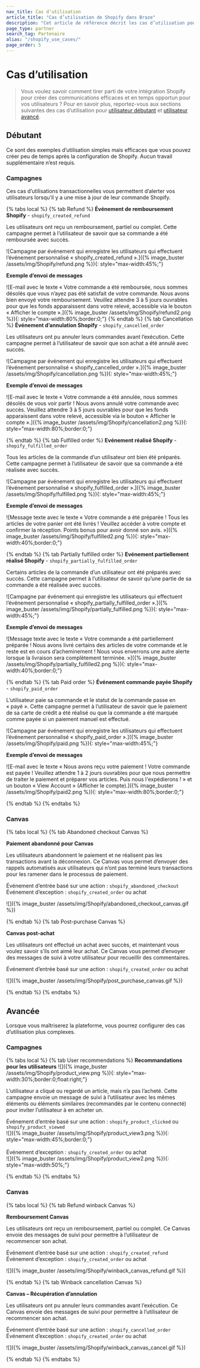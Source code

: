 ```yaml
---
nav_title: Cas d’utilisation
article_title: "Cas d’utilisation de Shopify dans Braze"
description: "Cet article de référence décrit les cas d’utilisation pour utilisateurs débutants et avancés de Shopify."
page_type: partner
search_tag: Partenaire
alias: "/shopify_use_cases/"
page_order: 5
---
```


# Cas d’utilisation

> Vous voulez savoir comment tirer parti de votre intégration Shopify pour créer des communications efficaces et en temps opportun pour vos utilisateurs ? Pour en savoir plus, reportez-vous aux sections suivantes des cas d’utilisation pour [utilisateur débutant](#beginner) et [utilisateur avancé](#advanced).

## Débutant

Ce sont des exemples d’utilisation simples mais efficaces que vous pouvez créer peu de temps après la configuration de Shopify. Aucun travail supplémentaire n’est requis. 

### Campagnes

Ces cas d’utilisations transactionnelles vous permettent d’alerter vos utilisateurs lorsqu’il y a une mise à jour de leur commande Shopify.

{% tabs local %}
{% tab Refund %}
**Événement de remboursement Shopify** - `shopify_created_refund`

Les utilisateurs ont reçu un remboursement, partiel ou complet. Cette campagne permet à l’utilisateur de savoir que sa commande a été remboursée avec succès.

![Campagne par événement qui enregistre les utilisateurs qui effectuent l’événement personnalisé « shopify_created_refund ».]({% image_buster /assets/img/Shopify/refund.png %}){: style="max-width:45%;"}

**Exemple d’envoi de messages**

![E-mail avec le texte « Votre commande a été remboursée, nous sommes désolés que vous n’ayez pas été satisfait de votre commande. Nous avons bien envoyé votre remboursement. Veuillez attendre 3 à 5 jours ouvrables pour que les fonds apparaissent dans votre relevé, accessible via le bouton « Afficher le compte ».]({% image_buster /assets/img/Shopify/refund2.png %}){: style="max-width:80%;border:0;"}
{% endtab %}
{% tab Cancellation %}
**Événement d’annulation Shopify** - `shopify_cancelled_order`

Les utilisateurs ont pu annuler leurs commandes avant l’exécution. Cette campagne permet à l’utilisateur de savoir que son achat a été annulé avec succès.

![Campagne par événement qui enregistre les utilisateurs qui effectuent l’événement personnalisé « shopify_cancelled_order ».]({% image_buster /assets/img/Shopify/cancellation.png %}){: style="max-width:45%;"}

**Exemple d’envoi de messages**

![E-mail avec le texte « Votre commande a été annulée, nous sommes désolés de vous voir partir ! Nous avons annulé votre commande avec succès. Veuillez attendre 3 à 5 jours ouvrables pour que les fonds apparaissent dans votre relevé, accessible via le bouton « Afficher le compte ».]({% image_buster /assets/img/Shopify/cancellation2.png %}){: style="max-width:80%;border:0;"}

{% endtab %}
{% tab Fulfilled order %}
**Evénement réalisé Shopify** - `shopify_fulfilled_order`

Tous les articles de la commande d’un utilisateur ont bien été préparés. Cette campagne permet à l’utilisateur de savoir que sa commande a été réalisée avec succès.

![Campagne par événement qui enregistre les utilisateurs qui effectuent l’événement personnalisé « shopify_fulfilled_order ».]({% image_buster /assets/img/Shopify/fulfilled.png %}){: style="max-width:45%;"}

**Exemple d’envoi de messages**

![Message texte avec le texte « Votre commande a été préparée ! Tous les articles de votre panier ont été livrés ! Veuillez accéder à votre compte et confirmer la réception. Points bonus pour avoir donné son avis. »]({% image_buster /assets/img/Shopify/fulfilled2.png %}){: style="max-width:40%;border:0;"}

{% endtab %}
{% tab Partially fulfilled order %}
**Evénement partiellement réalisé Shopify** - `shopify_partially_fulfilled_order`

Certains articles de la commande d’un utilisateur ont été préparés avec succès. Cette campagne permet à l’utilisateur de savoir qu’une partie de sa commande a été réalisée avec succès.

![Campagne par événement qui enregistre les utilisateurs qui effectuent l’événement personnalisé « shopify_partially_fulfilled_order ».]({% image_buster /assets/img/Shopify/partially_fulfilled.png %}){: style="max-width:45%;"}

**Exemple d’envoi de messages**

![Message texte avec le texte « Votre commande a été partiellement préparée ! Nous avons livré certains des articles de votre commande et le reste est en cours d’acheminement ! Nous vous enverrons une autre alerte lorsque la livraison sera complètement terminée. »]({% image_buster /assets/img/Shopify/partially_fulfilled2.png %}){: style="max-width:40%;border:0;"}

{% endtab %}
{% tab Paid order %}
**Événement commande payée Shopify** - `shopify_paid_order`

L’utilisateur paie sa commande et le statut de la commande passe en « payé ». Cette campagne permet à l’utilisateur de savoir que le paiement de sa carte de crédit a été réalisé ou que la commande a été marquée comme payée si un paiement manuel est effectué.

![Campagne par événement qui enregistre les utilisateurs qui effectuent l’événement personnalisé « shopify_paid_order ».]({% image_buster /assets/img/Shopify/paid.png %}){: style="max-width:45%;"}

**Exemple d’envoi de messages**

![E-mail avec le texte « Nous avons reçu votre paiement ! Votre commande est payée ! Veuillez attendre 1 à 2 jours ouvrables pour que nous permettre de traiter le paiement et préparer vos articles. Puis nous l'expédierons ! » et un bouton « View Account » (Afficher le compte).]({% image_buster /assets/img/Shopify/paid2.png %}){: style="max-width:80%;border:0;"}

{% endtab %}
{% endtabs  %}
### Canvas

{% tabs local %}
{% tab Abandoned checkout Canvas %}

**Paiement abandonné pour Canvas**

Les utilisateurs abandonnent le paiement et ne réalisent pas les transactions avant la déconnexion. Ce Canvas vous permet d’envoyer des rappels automatisés aux utilisateurs qui n’ont pas terminé leurs transactions pour les ramener dans le processus de paiement.

Événement d’entrée basé sur une action : `shopify_abandoned_checkout`<br>
Événement d’exception : `shopify_created_order` ou achat

![]({% image_buster /assets/img/Shopify/abandoned_checkout_canvas.gif %})

{% endtab %}
{% tab Post-purchase Canvas %}

**Canvas post-achat**

Les utilisateurs ont effectué un achat avec succès, et maintenant vous voulez savoir s’ils ont aimé leur achat. Ce Canvas vous permet d’envoyer des messages de suivi à votre utilisateur pour recueillir des commentaires. 

Événement d’entrée basé sur une action : `shopify_created_order` ou achat

![]({% image_buster /assets/img/Shopify/post_purchase_canvas.gif %})

{% endtab %}
{% endtabs %}

## Avancée

Lorsque vous maîtriserez la plateforme, vous pourrez configurer des cas d’utilisation plus complexes.

### Campagnes

{% tabs local %}
{% tab User recommendations %}
**Recommandations pour les utilisateurs**
![]({% image_buster /assets/img/Shopify/product_view.png %}){: style="max-width:30%;border:0;float:right;"}

L’utilisateur a cliqué ou regardé un article, mais n’a pas l’acheté. Cette campagne envoie un message de suivi à l’utilisateur avec les mêmes éléments ou éléments similaires (recommandés par le contenu connecté) pour inviter l’utilisateur à en acheter un.

Événement d’entrée basé sur une action : `shopify_product_clicked` ou `shopify_product_viewed`<br>
![]({% image_buster /assets/img/Shopify/product_view3.png %}){: style="max-width:45%;border:0;"}
<br><br>
Événement d’exception : `shopify_created_order` ou achat<br>
![]({% image_buster /assets/img/Shopify/product_view2.png %}){: style="max-width:50%;"}

{% endtab %}
{% endtabs %}

### Canvas

{% tabs local %}
{% tab Refund winback Canvas %}

**Remboursement Canvas**

Les utilisateurs ont reçu un remboursement, partiel ou complet. Ce Canvas envoie des messages de suivi pour permettre à l’utilisateur de recommencer son achat.

Événement d’entrée basé sur une action : `shopify_created_refund`<br>
Événement d’exception : `shopify_created_order` ou achat

![]({% image_buster /assets/img/Shopify/winback_canvas_refund.gif %})


{% endtab %}
{% tab Winback cancellation Canvas %}

**Canvas – Récupération d’annulation**

Les utilisateurs ont pu annuler leurs commandes avant l’exécution. Ce Canvas envoie des messages de suivi pour permettre à l’utilisateur de recommencer son achat.

Événement d’entrée basé sur une action : `shopify_cancelled_order`<br>
Événement d’exception : `shopify_created_order` ou achat

![]({% image_buster /assets/img/Shopify/winback_canvas_cancel.gif %})


{% endtab %}
{% endtabs %}